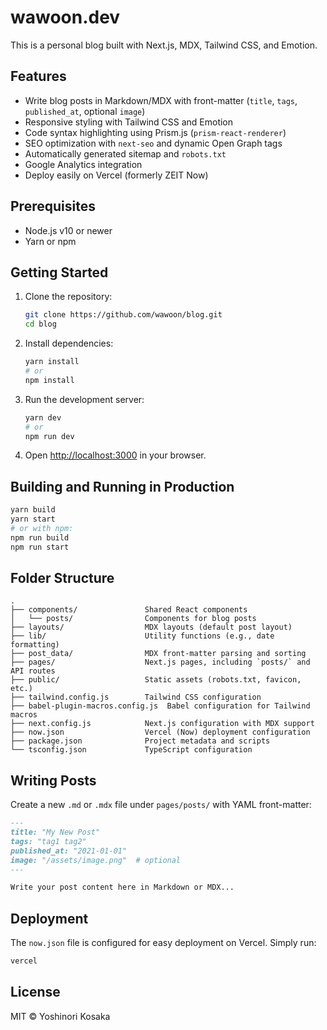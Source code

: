 # wawoon.dev

This is a personal blog built with Next.js, MDX, Tailwind CSS, and Emotion.

## Features
- Write blog posts in Markdown/MDX with front-matter (`title`, `tags`, `published_at`, optional `image`)
- Responsive styling with Tailwind CSS and Emotion
- Code syntax highlighting using Prism.js (`prism-react-renderer`)
- SEO optimization with `next-seo` and dynamic Open Graph tags
- Automatically generated sitemap and `robots.txt`
- Google Analytics integration
- Deploy easily on Vercel (formerly ZEIT Now)

## Prerequisites
- Node.js v10 or newer
- Yarn or npm

## Getting Started

1. Clone the repository:
   ```bash
   git clone https://github.com/wawoon/blog.git
   cd blog
   ```
2. Install dependencies:
   ```bash
   yarn install
   # or
   npm install
   ```
3. Run the development server:
   ```bash
   yarn dev
   # or
   npm run dev
   ```
4. Open [http://localhost:3000](http://localhost:3000) in your browser.

## Building and Running in Production

```bash
yarn build
yarn start
# or with npm:
npm run build
npm run start
```

## Folder Structure

```
.
├── components/               Shared React components
│   └── posts/                Components for blog posts
├── layouts/                  MDX layouts (default post layout)
├── lib/                      Utility functions (e.g., date formatting)
├── post_data/                MDX front-matter parsing and sorting
├── pages/                    Next.js pages, including `posts/` and API routes
├── public/                   Static assets (robots.txt, favicon, etc.)
├── tailwind.config.js        Tailwind CSS configuration
├── babel-plugin-macros.config.js  Babel configuration for Tailwind macros
├── next.config.js            Next.js configuration with MDX support
├── now.json                  Vercel (Now) deployment configuration
├── package.json              Project metadata and scripts
└── tsconfig.json             TypeScript configuration
```

## Writing Posts

Create a new `.md` or `.mdx` file under `pages/posts/` with YAML front-matter:

```markdown
---
title: "My New Post"
tags: "tag1 tag2"
published_at: "2021-01-01"
image: "/assets/image.png"  # optional
---

Write your post content here in Markdown or MDX...
```

## Deployment

The `now.json` file is configured for easy deployment on Vercel.
Simply run:

```bash
vercel
```

## License

MIT © Yoshinori Kosaka